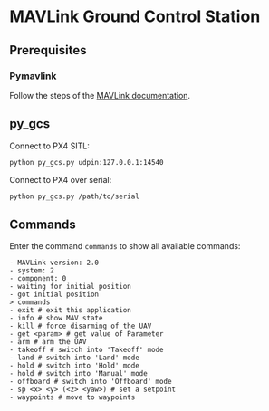 # MAVLink Ground Control Station
## Prerequisites
### Pymavlink
Follow the steps of the [MAVLink documentation](https://mavlink.io/en/mavgen_python/).
## py_gcs
Connect to PX4 SITL:
```bash
python py_gcs.py udpin:127.0.0.1:14540
```
Connect to PX4 over serial:
```bash
python py_gcs.py /path/to/serial
```
## Commands
Enter the command ```commands``` to show all available commands:
```
- MAVLink version: 2.0
- system: 2
- component: 0
- waiting for initial position
- got initial position
> commands
- exit # exit this application
- info # show MAV state
- kill # force disarming of the UAV
- get <param> # get value of Parameter
- arm # arm the UAV
- takeoff # switch into 'Takeoff' mode
- land # switch into 'Land' mode
- hold # switch into 'Hold' mode
- hold # switch into 'Manual' mode
- offboard # switch into 'Offboard' mode
- sp <x> <y> (<z> <yaw>) # set a setpoint
- waypoints # move to waypoints
```
